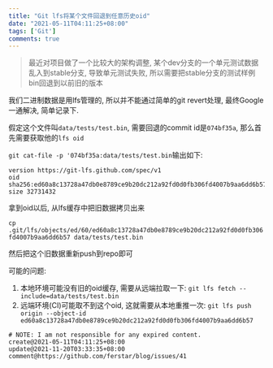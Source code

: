 ```yaml
---
title: "Git lfs将某个文件回退到任意历史oid"
date: "2021-05-11T04:11:25+08:00"
tags: ['Git']
comments: true
---
```


> 最近对项目做了一个比较大的架构调整, 某个dev分支的一个单元测试数据乱入到stable分支, 导致单元测试失败, 所以需要把stable分支的测试样例bin回退到以前旧的版本

我们二进制数据是用lfs管理的, 所以并不能通过简单的git revert处理, 最终Google一通解决, 简单记录下.

假定这个文件叫`data/tests/test.bin`, 需要回退的commit id是`074bf35a`, 那么首先需要获取他的`lfs oid`

`git cat-file -p '074bf35a:data/tests/test.bin`输出如下: 

```shell
version https://git-lfs.github.com/spec/v1
oid sha256:ed60a8c13728a47db0e8789ce9b20dc212a92fd0d0fb306fd4007b9aa6dd6b57
size 32731432
```

拿到oid以后, 从lfs缓存中把旧数据拷贝出来

`cp .git/lfs/objects/ed/60/ed60a8c13728a47db0e8789ce9b20dc212a92fd0d0fb306fd4007b9aa6dd6b57 data/tests/test.bin`

然后把这个旧数据重新push到repo即可

可能的问题:

1. 本地环境可能没有旧的oid缓存, 需要从远端拉取一下: `git lfs fetch --include=data/tests/test.bin`
2. 远端环境(CI)可能取不到这个oid, 这就需要从本地重推一次: `git lfs push origin --object-id ed60a8c13728a47db0e8789ce9b20dc212a92fd0d0fb306fd4007b9aa6dd6b57`



```
# NOTE: I am not responsible for any expired content.
create@2021-05-11T04:11:25+08:00
update@2021-11-20T03:33:35+08:00
comment@https://github.com/ferstar/blog/issues/41
```
